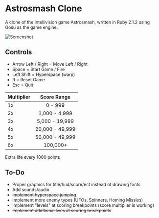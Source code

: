 # Astrosmash Clone
A clone of the Intellivision game Astrosmash, written in Ruby 2.1.2 using Gosu as the game engine.

![Screenshot](http://i.imgur.com/l50k6ae.png "Screenshot")

Controls
--------
- Arrow Left / Right = Move Left / Right
- Space = Start Game / Fire
- Left Shift = Hyperspace (warp)
- R = Reset Game
- Esc = Quit

| Multiplier |   Score Range   |
|------------|:---------------:|
|     1x     |     0 - 999     |
|     2x     |  1,000 - 4,999  |
|     3x     |  5,000 - 19,999 |
|     4x     | 20,000 - 49,999 |
|     5x     | 50,000 - 49,999 |
|     6x     |     100,000+    |

Extra life every 1000 points

To-Do
--------
- Proper graphics for title/hud/score/ect instead of drawing fonts
- Add sounds/audio
- ~~Implement hyperspace jumping~~
- Implement more enemy types (UFOs, Spinners, Homing Missles)
- Implement "levels" at scoring breakpoints (score multiplier is working)
- ~~Implement additional lives at scoring breakpoints~~